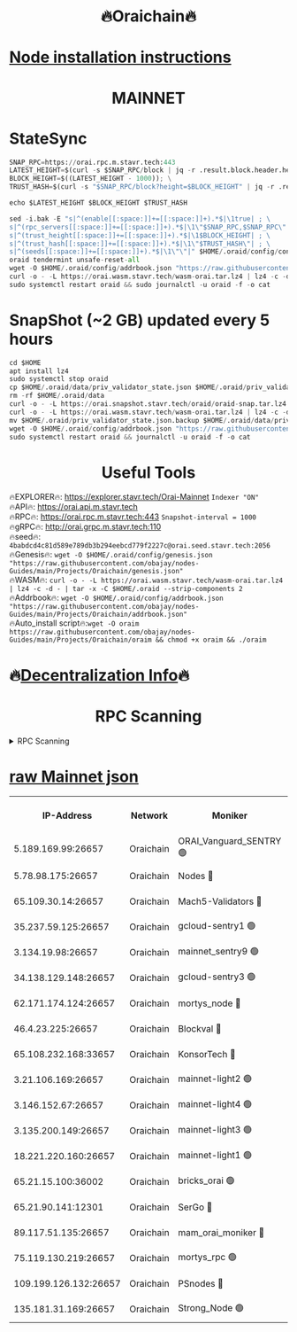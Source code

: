 <h1 align="center"> 🔥Oraichain🔥</h1>

[Node installation instructions](https://github.com/obajay/nodes-Guides/tree/main/Projects/Oraichain)
=
<h1 align="center"> MAINNET</h1>

# StateSync
```python
SNAP_RPC=https://orai.rpc.m.stavr.tech:443
LATEST_HEIGHT=$(curl -s $SNAP_RPC/block | jq -r .result.block.header.height); \
BLOCK_HEIGHT=$((LATEST_HEIGHT - 1000)); \
TRUST_HASH=$(curl -s "$SNAP_RPC/block?height=$BLOCK_HEIGHT" | jq -r .result.block_id.hash)

echo $LATEST_HEIGHT $BLOCK_HEIGHT $TRUST_HASH

sed -i.bak -E "s|^(enable[[:space:]]+=[[:space:]]+).*$|\1true| ; \
s|^(rpc_servers[[:space:]]+=[[:space:]]+).*$|\1\"$SNAP_RPC,$SNAP_RPC\"| ; \
s|^(trust_height[[:space:]]+=[[:space:]]+).*$|\1$BLOCK_HEIGHT| ; \
s|^(trust_hash[[:space:]]+=[[:space:]]+).*$|\1\"$TRUST_HASH\"| ; \
s|^(seeds[[:space:]]+=[[:space:]]+).*$|\1\"\"|" $HOME/.oraid/config/config.toml
oraid tendermint unsafe-reset-all
wget -O $HOME/.oraid/config/addrbook.json "https://raw.githubusercontent.com/obajay/nodes-Guides/main/Projects/Oraichain/addrbook.json"
curl -o - -L https://orai.wasm.stavr.tech/wasm-orai.tar.lz4 | lz4 -c -d - | tar -x -C $HOME/.oraid --strip-components 2
sudo systemctl restart oraid && sudo journalctl -u oraid -f -o cat
```
# SnapShot (~2 GB) updated every 5 hours
```python
cd $HOME
apt install lz4
sudo systemctl stop oraid
cp $HOME/.oraid/data/priv_validator_state.json $HOME/.oraid/priv_validator_state.json.backup
rm -rf $HOME/.oraid/data
curl -o - -L https://orai.snapshot.stavr.tech/oraid/oraid-snap.tar.lz4 | lz4 -c -d - | tar -x -C $HOME/.oraid --strip-components 2
curl -o - -L https://orai.wasm.stavr.tech/wasm-orai.tar.lz4 | lz4 -c -d - | tar -x -C $HOME/.oraid --strip-components 2
mv $HOME/.oraid/priv_validator_state.json.backup $HOME/.oraid/data/priv_validator_state.json
wget -O $HOME/.oraid/config/addrbook.json "https://raw.githubusercontent.com/obajay/nodes-Guides/main/Projects/Oraichain/addrbook.json"
sudo systemctl restart oraid && journalctl -u oraid -f -o cat
```

 <h1 align="center"> Useful Tools</h1>

🔥EXPLORER🔥:     https://explorer.stavr.tech/Orai-Mainnet        `Indexer "ON"` \
🔥API🔥:          https://orai.api.m.stavr.tech \
🔥RPC🔥:          https://orai.rpc.m.stavr.tech:443              `Snapshot-interval = 1000` \
🔥gRPC🔥:         http://orai.grpc.m.stavr.tech:110 \
🔥seed🔥:      `4babdcd4c81d589e789db3b294eebcd779f2227c@orai.seed.stavr.tech:2056` \
🔥Genesis🔥:   `wget -O $HOME/.oraid/config/genesis.json "https://raw.githubusercontent.com/obajay/nodes-Guides/main/Projects/Oraichain/genesis.json"` \
🔥WASM🔥:      `curl -o - -L https://orai.wasm.stavr.tech/wasm-orai.tar.lz4 | lz4 -c -d - | tar -x -C $HOME/.oraid --strip-components 2` \
🔥Addrbook🔥:  `wget -O $HOME/.oraid/config/addrbook.json "https://raw.githubusercontent.com/obajay/nodes-Guides/main/Projects/Oraichain/addrbook.json"` \
🔥Auto_install script🔥:`wget -O oraim https://raw.githubusercontent.com/obajay/nodes-Guides/main/Projects/Oraichain/oraim && chmod +x oraim && ./oraim`

🔥[Decentralization Info](https://github.com/obajay/StateSync-snapshots/tree/main/Projects/Oraichain/Decentralization)🔥
=
<h1 align="center"> RPC Scanning</h1>

<details>
<summary>RPC Scanning</summary>

<h2 align="center"> We scan nodes in real time every 4 hours. And we provide the final result of RPC endpoints.
We cannot influence the operation of these nodes in any way. </h2>


```python
If Voting Power is higher than 0 --> then the Node is a validator of the network and may be subject to attack and be a potential threat to the chain.
```
```python
We marked such validators with a red symbol
```

</details>

[raw Mainnet json](https://rpc-check.oraim.stavr.tech/oraim/rpc-oraim-result.json)
=


<table><tr><th>IP-Address</th><th>Network</th><th>Moniker</th><th>Latest Block Height</th><th>Earliest Block Height</th><th>Catching Up</th><th>Tx Index</th><th>Voting Power</th><th>Scan Time</th></tr><tr><td>5.189.169.99:26657</td><td>Oraichain</td><td>ORAI_Vanguard_SENTRY 🟢</td><td>16050239</td><td>0</td><td>False</td><td>on</td><td>0</td><td>2024-03-04T06:45:04.715934668UTC</td></tr><tr><td>5.78.98.175:26657</td><td>Oraichain</td><td>Nodes 🔴</td><td>16050245</td><td>0</td><td>False</td><td>off</td><td>166124</td><td>2024-03-04T06:45:36.677529625UTC</td></tr><tr><td>65.109.30.14:26657</td><td>Oraichain</td><td>Mach5-Validators 🔴</td><td>16050250</td><td>0</td><td>False</td><td>off</td><td>644</td><td>2024-03-04T06:45:59.253358327UTC</td></tr><tr><td>35.237.59.125:26657</td><td>Oraichain</td><td>gcloud-sentry1 🟢</td><td>16050239</td><td>1</td><td>False</td><td>on</td><td>0</td><td>2024-03-04T06:45:01.785017144UTC</td></tr><tr><td>3.134.19.98:26657</td><td>Oraichain</td><td>mainnet_sentry9 🟢</td><td>16050244</td><td>1</td><td>False</td><td>on</td><td>0</td><td>2024-03-04T06:45:31.049873239UTC</td></tr><tr><td>34.138.129.148:26657</td><td>Oraichain</td><td>gcloud-sentry3 🟢</td><td>16050247</td><td>1</td><td>False</td><td>on</td><td>0</td><td>2024-03-04T06:45:47.181003436UTC</td></tr><tr><td>62.171.174.124:26657</td><td>Oraichain</td><td>mortys_node 🔴</td><td>16050250</td><td>1</td><td>False</td><td>off</td><td>168575</td><td>2024-03-04T06:45:59.521718249UTC</td></tr><tr><td>46.4.23.225:26657</td><td>Oraichain</td><td>Blockval 🔴</td><td>16050250</td><td>10774049</td><td>False</td><td>off</td><td>277184</td><td>2024-03-04T06:46:04.344421164UTC</td></tr><tr><td>65.108.232.168:33657</td><td>Oraichain</td><td>KonsorTech 🔴</td><td>16050239</td><td>14344801</td><td>False</td><td>off</td><td>50588</td><td>2024-03-04T06:45:01.157623625UTC</td></tr><tr><td>3.21.106.169:26657</td><td>Oraichain</td><td>mainnet-light2 🟢</td><td>16050243</td><td>15275144</td><td>False</td><td>on</td><td>0</td><td>2024-03-04T06:45:24.017062083UTC</td></tr><tr><td>3.146.152.67:26657</td><td>Oraichain</td><td>mainnet-light4 🟢</td><td>16050245</td><td>15275144</td><td>False</td><td>on</td><td>0</td><td>2024-03-04T06:45:35.767454002UTC</td></tr><tr><td>3.135.200.149:26657</td><td>Oraichain</td><td>mainnet-light3 🟢</td><td>16050245</td><td>15275144</td><td>False</td><td>on</td><td>0</td><td>2024-03-04T06:45:39.398731753UTC</td></tr><tr><td>18.221.220.160:26657</td><td>Oraichain</td><td>mainnet-light1 🟢</td><td>16050246</td><td>15643601</td><td>False</td><td>on</td><td>0</td><td>2024-03-04T06:45:44.145078459UTC</td></tr><tr><td>65.21.15.100:36002</td><td>Oraichain</td><td>bricks_orai 🟢</td><td>16050250</td><td>15848470</td><td>False</td><td>on</td><td>0</td><td>2024-03-04T06:46:04.103649326UTC</td></tr><tr><td>65.21.90.141:12301</td><td>Oraichain</td><td>SerGo 🔴</td><td>16050247</td><td>15950247</td><td>False</td><td>off</td><td>1</td><td>2024-03-04T06:45:49.556577337UTC</td></tr><tr><td>89.117.51.135:26657</td><td>Oraichain</td><td>mam_orai_moniker 🔴</td><td>16050239</td><td>15951001</td><td>False</td><td>on</td><td>5</td><td>2024-03-04T06:45:02.130865316UTC</td></tr><tr><td>75.119.130.219:26657</td><td>Oraichain</td><td>mortys_rpc 🟢</td><td>16050248</td><td>15960001</td><td>False</td><td>on</td><td>0</td><td>2024-03-04T06:45:54.595127751UTC</td></tr><tr><td>109.199.126.132:26657</td><td>Oraichain</td><td>PSnodes 🔴</td><td>16050246</td><td>15964001</td><td>False</td><td>on</td><td>21</td><td>2024-03-04T06:45:44.447211444UTC</td></tr><tr><td>135.181.31.169:26657</td><td>Oraichain</td><td>Strong_Node 🟢</td><td>16049910</td><td>16025001</td><td>False</td><td>on</td><td>0</td><td>2024-03-04T06:45:23.372091431UTC</td></tr></table>
